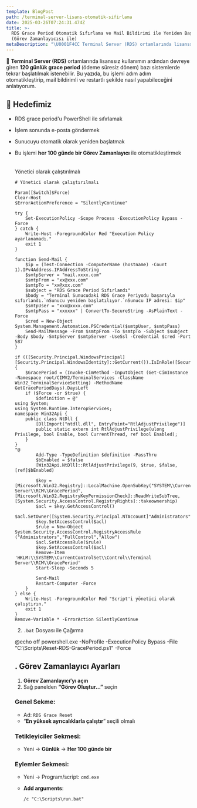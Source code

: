```yaml
---
template: BlogPost
path: /terminal-server-lisans-otomatik-sifirlama
date: 2025-03-26T07:24:31.474Z
title: >-
  RDS Grace Period Otomatik Sıfırlama ve Mail Bildirimi ile Yeniden Başlatma
  (Görev Zamanlayıcısı ile)
metaDescription: "\U0001F4CC Terminal Server (RDS) ortamlarında lisanssız kullanımın ardından devreye giren 120 günlük grace period (ödeme süresiz dönem) bazı sistemlerde tekrar başlatılmak istenebilir. Bu yazıda, bu işlemi adım adım otomatikleştirip, mail bildirimli ve restartlı şekilde nasıl yapabileceğini anlatıyorum."
---
```



📌 **Terminal Server (RDS)** ortamlarında lisanssız kullanımın ardından devreye giren **120 günlük grace period** (ödeme süresiz dönem) bazı sistemlerde tekrar başlatılmak istenebilir. Bu yazıda, bu işlemi adım adım otomatikleştirip, mail bildirimli ve restartlı şekilde nasıl yapabileceğini anlatıyorum.

## 🎯 Hedefimiz

* RDS grace period'u PowerShell ile sıfırlamak
* İşlem sonunda e-posta göndermek
* Sunucuyu otomatik olarak yeniden başlatmak
* Bu işlemi **her 100 günde bir Görev Zamanlayıcı** ile otomatikleştirmek\
  \
  \
  Yönetici olarak çalıştırılmalı

  ```
  # Yönetici olarak çalıştırılmalı

  Param([Switch]$Force)
  Clear-Host
  $ErrorActionPreference = "SilentlyContinue"

  try {
      Set-ExecutionPolicy -Scope Process -ExecutionPolicy Bypass -Force
  } catch {
      Write-Host -ForegroundColor Red "Execution Policy ayarlanamadı."
      exit 1
  }

  function Send-Mail {
      $ip = (Test-Connection -ComputerName (hostname) -Count 1).IPv4Address.IPAddressToString
      $smtpServer = "mail.xxxx.com"
      $smtpFrom = "xx@xxx.com"
      $smtpTo = "xx@xxx.com"
      $subject = "RDS Grace Period Sıfırlandı"
      $body = "Terminal Sunucudaki RDS Grace Periyodu başarıyla sıfırlandı.`nSunucu yeniden başlatılıyor.`nSunucu IP adresi: $ip"
      $smtpUser = "xxx@xxxx.com"
      $smtpPass = "xxxxxx" | ConvertTo-SecureString -AsPlainText -Force
      $cred = New-Object System.Management.Automation.PSCredential($smtpUser, $smtpPass)
      Send-MailMessage -From $smtpFrom -To $smtpTo -Subject $subject -Body $body -SmtpServer $smtpServer -UseSsl -Credential $cred -Port 587
  }

  if (([Security.Principal.WindowsPrincipal][Security.Principal.WindowsIdentity]::GetCurrent()).IsInRole([Security.Principal.WindowsBuiltInRole]::Administrator)) {
      $GracePeriod = (Invoke-CimMethod -InputObject (Get-CimInstance -Namespace root/CIMV2/TerminalServices -ClassName Win32_TerminalServiceSetting) -MethodName GetGracePeriodDays).DaysLeft
      if ($Force -or $true) {
          $definition = @"
  using System;
  using System.Runtime.InteropServices;
  namespace Win32Api {
      public class NtDll {
          [DllImport("ntdll.dll", EntryPoint="RtlAdjustPrivilege")]
          public static extern int RtlAdjustPrivilege(ulong Privilege, bool Enable, bool CurrentThread, ref bool Enabled);
      }
  }
  "@
          Add-Type -TypeDefinition $definition -PassThru
          $bEnabled = $false
          [Win32Api.NtDll]::RtlAdjustPrivilege(9, $true, $false, [ref]$bEnabled)

          $key = [Microsoft.Win32.Registry]::LocalMachine.OpenSubKey("SYSTEM\\CurrentControlSet\\Control\\Terminal Server\\RCM\\GracePeriod", [Microsoft.Win32.RegistryKeyPermissionCheck]::ReadWriteSubTree,[System.Security.AccessControl.RegistryRights]::takeownership)
          $acl = $key.GetAccessControl()
          $acl.SetOwner([System.Security.Principal.NTAccount]"Administrators")
          $key.SetAccessControl($acl)
          $rule = New-Object System.Security.AccessControl.RegistryAccessRule ("Administrators","FullControl","Allow")
          $acl.SetAccessRule($rule)
          $key.SetAccessControl($acl)
          Remove-Item 'HKLM:\\SYSTEM\\CurrentControlSet\\Control\\Terminal Server\\RCM\\GracePeriod'
          Start-Sleep -Seconds 5

          Send-Mail
          Restart-Computer -Force
      }
  } else {
      Write-Host -ForegroundColor Red "Script'i yönetici olarak çalıştırın."
      exit 1
  }
  Remove-Variable * -ErrorAction SilentlyContinue

  ```

  2. `.bat` Dosyası ile Çağırma

  @echo off powershell.exe -NoProfile -ExecutionPolicy Bypass -File "C:\Scripts\Reset-RDS-GracePeriod.ps1" -Force



  ## . Görev Zamanlayıcı Ayarları

  1. **Görev Zamanlayıcı’yı açın**
  2. Sağ panelden **“Görev Oluştur…”** seçin

  ### Genel Sekme:

  * Ad: `RDS Grace Reset`
  * “**En yüksek ayrıcalıklarla çalıştır**” seçili olmalı

  ### Tetikleyiciler Sekmesi:

  * Yeni → **Günlük** → **Her 100 günde bir**

  ### Eylemler Sekmesi:

  * Yeni → Program/script: `cmd.exe`
  * **Add arguments**:

    ```
    /c "C:\Scripts\run.bat"

    ```
